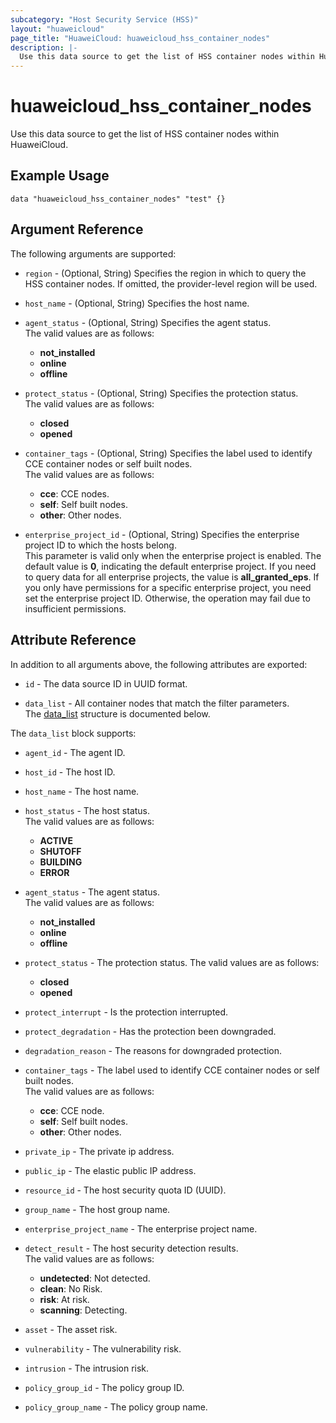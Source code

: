 ```yaml
---
subcategory: "Host Security Service (HSS)"
layout: "huaweicloud"
page_title: "HuaweiCloud: huaweicloud_hss_container_nodes"
description: |-
  Use this data source to get the list of HSS container nodes within HuaweiCloud.
---
```


# huaweicloud_hss_container_nodes

Use this data source to get the list of HSS container nodes within HuaweiCloud.

## Example Usage

```hcl
data "huaweicloud_hss_container_nodes" "test" {}
```

## Argument Reference

The following arguments are supported:

* `region` - (Optional, String) Specifies the region in which to query the HSS container nodes.
  If omitted, the provider-level region will be used.

* `host_name` - (Optional, String) Specifies the host name.

* `agent_status` - (Optional, String) Specifies the agent status.  
  The valid values are as follows:
  + **not_installed**
  + **online**
  + **offline**

* `protect_status` - (Optional, String) Specifies the protection status.  
  The valid values are as follows:
  + **closed**
  + **opened**

* `container_tags` - (Optional, String) Specifies the label used to identify CCE container nodes or self built nodes.  
  The valid values are as follows:
  + **cce**: CCE nodes.
  + **self**: Self built nodes.
  + **other**: Other nodes.

* `enterprise_project_id` - (Optional, String) Specifies the enterprise project ID to which the hosts belong.  
  This parameter is valid only when the enterprise project is enabled.
  The default value is **0**, indicating the default enterprise project.
  If you need to query data for all enterprise projects, the value is **all_granted_eps**.
  If you only have permissions for a specific enterprise project, you need set the enterprise project ID. Otherwise,
  the operation may fail due to insufficient permissions.

## Attribute Reference

In addition to all arguments above, the following attributes are exported:

* `id` - The data source ID in UUID format.

* `data_list` - All container nodes that match the filter parameters.  
  The [data_list](#data_list_struct) structure is documented below.

<a name="data_list_struct"></a>
The `data_list` block supports:

* `agent_id` - The agent ID.

* `host_id` - The host ID.

* `host_name` - The host name.

* `host_status` - The host status.  
  The valid values are as follows:
  + **ACTIVE**
  + **SHUTOFF**
  + **BUILDING**
  + **ERROR**

* `agent_status` - The agent status.  
  The valid values are as follows:
  + **not_installed**
  + **online**
  + **offline**

* `protect_status` - The protection status.
  The valid values are as follows:
  + **closed**
  + **opened**

* `protect_interrupt` - Is the protection interrupted.

* `protect_degradation` - Has the protection been downgraded.

* `degradation_reason` - The reasons for downgraded protection.

* `container_tags` - The label used to identify CCE container nodes or self built nodes.  
  The valid values are as follows:
  + **cce**: CCE node.
  + **self**: Self built nodes.
  + **other**: Other nodes.

* `private_ip` - The private ip address.

* `public_ip` - The elastic public IP address.

* `resource_id` - The host security quota ID (UUID).

* `group_name` - The host group name.

* `enterprise_project_name` - The enterprise project name.

* `detect_result` - The host security detection results.  
  The valid values are as follows:
  + **undetected**: Not detected.
  + **clean**: No Risk.
  + **risk**: At risk.
  + **scanning**: Detecting.

* `asset` - The asset risk.

* `vulnerability` - The vulnerability risk.

* `intrusion` - The intrusion risk.

* `policy_group_id` - The policy group ID.

* `policy_group_name` - The policy group name.
